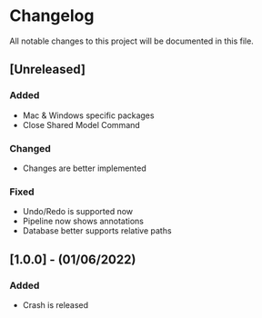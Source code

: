 # Changelog
All notable changes to this project will be documented in this file.

## [Unreleased]

### Added
- Mac & Windows specific packages
- Close Shared Model Command

### Changed
- Changes are better implemented

### Fixed
- Undo/Redo is supported now
- Pipeline now shows annotations
- Database better supports relative paths


## [1.0.0] - (01/06/2022)

### Added
- Crash is released
